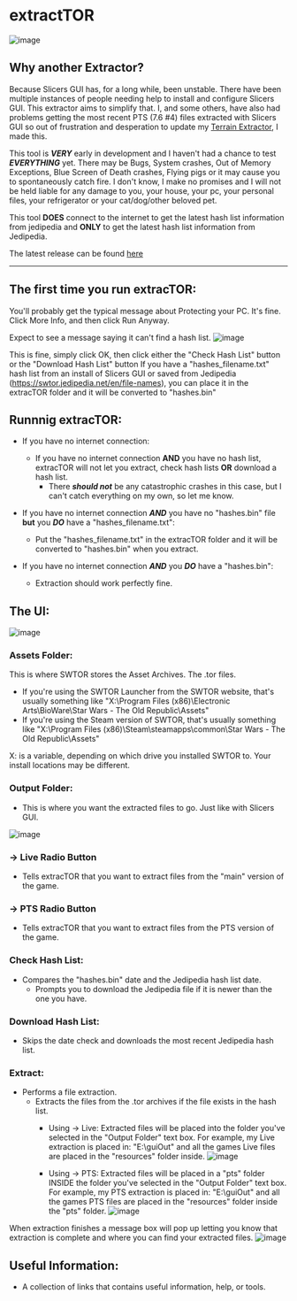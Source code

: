 # extractTOR
![image](https://github.com/user-attachments/assets/ba288e4e-cbf3-4d8b-9781-f084bb836331)

## Why another Extractor?
Because Slicers GUI has, for a long while, been unstable.
There have been multiple instances of people needing help to install and configure Slicers GUI. This extractor aims to simplify that.
I, and some others, have also had problems getting the most recent PTS (7.6 #4) files extracted with Slicers GUI so out of frustration and desperation to update my [Terrain Extractor](https://github.com/UltimaKaosXIII/STE2), I made this.

This tool is ***VERY*** early in development and I haven't had a chance to test ***EVERYTHING*** yet.
There may be Bugs, System crashes, Out of Memory Exceptions, Blue Screen of Death crashes, Flying pigs or it may cause you to spontaneously catch fire.
I don't know, I make no promises and I will not be held liable for any damage to you, your house, your pc, your personal files, your refrigerator or your cat/dog/other beloved pet.

This tool **DOES** connect to the internet to get the latest hash list information from jedipedia and **ONLY** to get the latest hash list information from Jedipedia.

The latest release can be found [here](https://github.com/UltimaKaosXIII/extracTOR/releases)

------------------------------------------------------------------

## The first time you run extracTOR:
You'll probably get the typical message about Protecting your PC. It's fine. Click More Info, and then click Run Anyway.

Expect to see a message saying it can't find a hash list.
![image](https://github.com/user-attachments/assets/c61b08e7-827b-4b98-8250-491e0a8b5463)

This is fine, simply click OK, then click either the "Check Hash List" button or the "Download Hash List" button
If you have a "hashes_filename.txt" hash list from an install of Slicers GUI or saved from Jedipedia (https://swtor.jedipedia.net/en/file-names), you can place it in the extracTOR folder and it will be converted to "hashes.bin"

## Runnnig extracTOR:
- If you have no internet connection:
   - If you have no internet connection **AND** you have no hash list, extracTOR will not let you extract, check hash lists **OR** download a hash list.
     - There ***should not*** be any catastrophic crashes in this case, but I can't catch everything on my own, so let me know.

- If you have no internet connection ***AND*** you have no "hashes.bin" file **but** you ***DO*** have a "hashes_filename.txt":
   - Put the "hashes_filename.txt" in the extracTOR folder and it will be converted to "hashes.bin" when you extract.

- If you have no internet connection ***AND*** you ***DO*** have a "hashes.bin":
   - Extraction should work perfectly fine.

## The UI:
![image](https://github.com/user-attachments/assets/ba288e4e-cbf3-4d8b-9781-f084bb836331)
### Assets Folder:
This is where SWTOR stores the Asset Archives. The .tor files.
- If you're using the SWTOR Launcher from the SWTOR website, that's usually something like "X:\Program Files (x86)\Electronic Arts\BioWare\Star Wars - The Old Republic\Assets"
- If you're using the Steam version of SWTOR, that's usually something like "X:\Program Files (x86)\Steam\steamapps\common\Star Wars - The Old Republic\Assets"
		
X: is a variable, depending on which drive you installed SWTOR to. Your install locations may be different.
	
### Output Folder:
- This is where you want the extracted files to go. Just like with Slicers GUI.

![image](https://github.com/user-attachments/assets/d564f7df-7a34-47a8-ab91-c36e90f9aa3d)

	
### -> Live Radio Button
- Tells extracTOR that you want to extract files from the "main" version of the game.
		
### -> PTS Radio Button
- Tells extracTOR that you want to extract files from the PTS version of the game.
	
### Check Hash List:
- Compares the "hashes.bin" date and the Jedipedia hash list date.
   - Prompts you to download the Jedipedia file if it is newer than the one you have.
	
### Download Hash List:
- Skips the date check and downloads the most recent Jedipedia hash list.
		
### Extract:
- Performs a file extraction.
   - Extracts the files from the .tor archives if the file exists in the hash list.
     - Using -> Live:
       Extracted files will be placed into the folder you've selected in the "Output Folder" text box.
       For example, my Live extraction is placed in: "E:\guiOut" and all the games Live files are placed in the "resources" folder inside.
![image](https://github.com/user-attachments/assets/613b7874-7cb2-4652-a2c2-45e31eb619e5)

     - Using -> PTS:
       Extracted files will be placed in a "pts" folder INSIDE the folder you've selected in the "Output Folder" text box.
       For example, my PTS extraction is placed in: "E:\guiOut" and all the games PTS files are placed in the "resources" folder inside the "pts" folder.
![image](https://github.com/user-attachments/assets/b9520001-9814-49ec-abe0-abce1430da63)

When extraction finishes a message box will pop up letting you know that extraction is complete and where you can find your extracted files.
![image](https://github.com/user-attachments/assets/febd2d97-5a72-452b-b724-77c832697f82)

## Useful Information:
- A collection of links that contains useful information, help, or tools.
